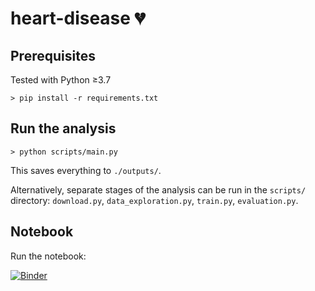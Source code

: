 # heart-disease 💔

## Prerequisites
Tested with Python ≥3.7

```
> pip install -r requirements.txt
```

## Run the analysis
```
> python scripts/main.py
```
This saves everything to `./outputs/`.

Alternatively, separate stages of the analysis can be run in the `scripts/` directory: `download.py`, `data_exploration.py`, `train.py`, `evaluation.py`.

## Notebook
Run the notebook:

[![Binder](https://mybinder.org/badge_logo.svg)](https://mybinder.org/v2/gh/adambozson/heart-disease/master?filepath=notebook.ipynb)